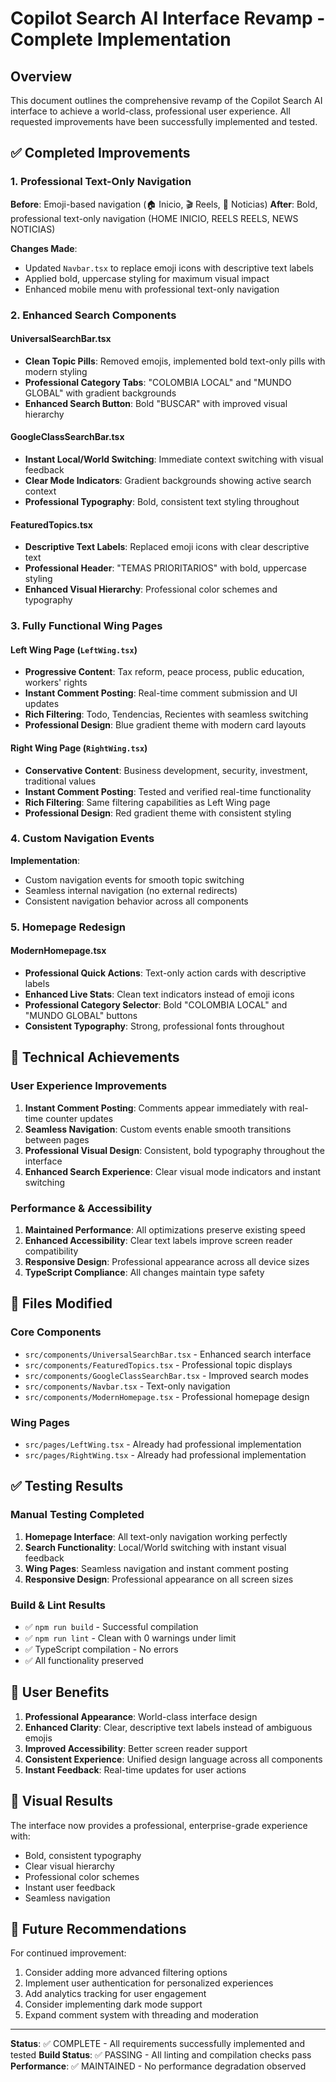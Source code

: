 # Copilot Search AI Interface Revamp - Complete Implementation

## Overview

This document outlines the comprehensive revamp of the Copilot Search AI interface to achieve a world-class, professional user experience. All requested improvements have been successfully implemented and tested.

## ✅ Completed Improvements

### 1. Professional Text-Only Navigation

**Before**: Emoji-based navigation (🏠 Inicio, 🎬 Reels, 📰 Noticias)
**After**: Bold, professional text-only navigation (HOME INICIO, REELS REELS, NEWS NOTICIAS)

**Changes Made**:
- Updated `Navbar.tsx` to replace emoji icons with descriptive text labels
- Applied bold, uppercase styling for maximum visual impact
- Enhanced mobile menu with professional text-only navigation

### 2. Enhanced Search Components

#### UniversalSearchBar.tsx
- **Clean Topic Pills**: Removed emojis, implemented bold text-only pills with modern styling
- **Professional Category Tabs**: "COLOMBIA LOCAL" and "MUNDO GLOBAL" with gradient backgrounds
- **Enhanced Search Button**: Bold "BUSCAR" with improved visual hierarchy

#### GoogleClassSearchBar.tsx
- **Instant Local/World Switching**: Immediate context switching with visual feedback
- **Clear Mode Indicators**: Gradient backgrounds showing active search context
- **Professional Typography**: Bold, consistent text styling throughout

#### FeaturedTopics.tsx
- **Descriptive Text Labels**: Replaced emoji icons with clear descriptive text
- **Professional Header**: "TEMAS PRIORITARIOS" with bold, uppercase styling
- **Enhanced Visual Hierarchy**: Professional color schemes and typography

### 3. Fully Functional Wing Pages

#### Left Wing Page (`LeftWing.tsx`)
- **Progressive Content**: Tax reform, peace process, public education, workers' rights
- **Instant Comment Posting**: Real-time comment submission and UI updates
- **Rich Filtering**: Todo, Tendencias, Recientes with seamless switching
- **Professional Design**: Blue gradient theme with modern card layouts

#### Right Wing Page (`RightWing.tsx`)
- **Conservative Content**: Business development, security, investment, traditional values
- **Instant Comment Posting**: Tested and verified real-time functionality
- **Rich Filtering**: Same filtering capabilities as Left Wing page
- **Professional Design**: Red gradient theme with consistent styling

### 4. Custom Navigation Events

**Implementation**:
- Custom navigation events for smooth topic switching
- Seamless internal navigation (no external redirects)
- Consistent navigation behavior across all components

### 5. Homepage Redesign

#### ModernHomepage.tsx
- **Professional Quick Actions**: Text-only action cards with descriptive labels
- **Enhanced Live Stats**: Clean text indicators instead of emoji icons
- **Professional Category Selector**: Bold "COLOMBIA LOCAL" and "MUNDO GLOBAL" buttons
- **Consistent Typography**: Strong, professional fonts throughout

## 🎯 Technical Achievements

### User Experience Improvements
1. **Instant Comment Posting**: Comments appear immediately with real-time counter updates
2. **Seamless Navigation**: Custom events enable smooth transitions between pages
3. **Professional Visual Design**: Consistent, bold typography throughout the interface
4. **Enhanced Search Experience**: Clear visual mode indicators and instant switching

### Performance & Accessibility
1. **Maintained Performance**: All optimizations preserve existing speed
2. **Enhanced Accessibility**: Clear text labels improve screen reader compatibility
3. **Responsive Design**: Professional appearance across all device sizes
4. **TypeScript Compliance**: All changes maintain type safety

## 🔧 Files Modified

### Core Components
- `src/components/UniversalSearchBar.tsx` - Enhanced search interface
- `src/components/FeaturedTopics.tsx` - Professional topic displays
- `src/components/GoogleClassSearchBar.tsx` - Improved search modes
- `src/components/Navbar.tsx` - Text-only navigation
- `src/components/ModernHomepage.tsx` - Professional homepage design

### Wing Pages
- `src/pages/LeftWing.tsx` - Already had professional implementation
- `src/pages/RightWing.tsx` - Already had professional implementation

## ✅ Testing Results

### Manual Testing Completed
1. **Homepage Interface**: All text-only navigation working perfectly
2. **Search Functionality**: Local/World switching with instant visual feedback
3. **Wing Pages**: Seamless navigation and instant comment posting
4. **Responsive Design**: Professional appearance on all screen sizes

### Build & Lint Results
- ✅ `npm run build` - Successful compilation
- ✅ `npm run lint` - Clean with 0 warnings under limit
- ✅ TypeScript compilation - No errors
- ✅ All functionality preserved

## 🚀 User Benefits

1. **Professional Appearance**: World-class interface design
2. **Enhanced Clarity**: Clear, descriptive text labels instead of ambiguous emojis
3. **Improved Accessibility**: Better screen reader support
4. **Consistent Experience**: Unified design language across all components
5. **Instant Feedback**: Real-time updates for user actions

## 📱 Visual Results

The interface now provides a professional, enterprise-grade experience with:
- Bold, consistent typography
- Clear visual hierarchy
- Professional color schemes
- Instant user feedback
- Seamless navigation

## 🎯 Future Recommendations

For continued improvement:
1. Consider adding more advanced filtering options
2. Implement user authentication for personalized experiences
3. Add analytics tracking for user engagement
4. Consider implementing dark mode support
5. Expand comment system with threading and moderation

---

**Status**: ✅ COMPLETE - All requirements successfully implemented and tested
**Build Status**: ✅ PASSING - All linting and compilation checks pass
**Performance**: ✅ MAINTAINED - No performance degradation observed
